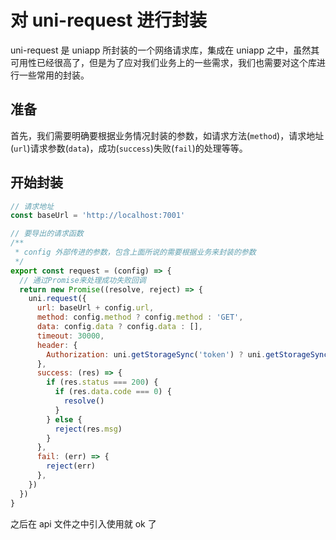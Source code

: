 # 对 uni-request 进行封装

uni-request 是 uniapp 所封装的一个网络请求库，集成在 uniapp 之中，虽然其可用性已经很高了，但是为了应对我们业务上的一些需求，我们也需要对这个库进行一些常用的封装。

## 准备

首先，我们需要明确要根据业务情况封装的参数，如请求方法(`method`)，请求地址(`url`)请求参数(`data`)，成功(`success`)失败(`fail`)的处理等等。

## 开始封装

```js
// 请求地址
const baseUrl = 'http://localhost:7001'

// 要导出的请求函数
/**
 * config 外部传进的参数，包含上面所说的需要根据业务来封装的参数
 */
export const request = (config) => {
  // 通过Promise来处理成功失败回调
  return new Promise((resolve, reject) => {
    uni.request({
      url: baseUrl + config.url,
      method: config.method ? config.method : 'GET',
      data: config.data ? config.data : [],
      timeout: 30000,
      header: {
        Authorization: uni.getStorageSync('token') ? uni.getStorageSync('token') : '',
      },
      success: (res) => {
        if (res.status === 200) {
          if (res.data.code === 0) {
            resolve()
          }
        } else {
          reject(res.msg)
        }
      },
      fail: (err) => {
        reject(err)
      },
    })
  })
}
```

之后在 api 文件之中引入使用就 ok 了
